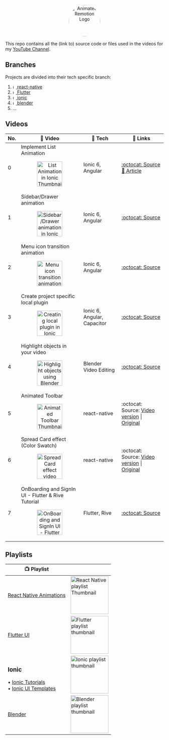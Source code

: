 <p align="center">
  <a href="https://www.youtube.com/channel/UCAGVoY1fr4ki91Y8ufH1pQQ?sub_confirmation=1">
    <picture>
      <source media="(prefers-color-scheme: dark)" srcset="https://user-images.githubusercontent.com/46301285/192062566-6c519b30-1b4a-4fc1-afcb-2ca173201618.jpeg">
      <img alt="Animated Remotion Logo" src="https://user-images.githubusercontent.com/46301285/192062571-5f85ad7d-3f8d-4005-b118-9e7a8a57cb9c.png" height="100px" style="border-radius: 50px">
    </picture>
  </a>
</p>

This repo contains all the (link to) source code or files used in the videos for my [YouTube Channel](https://www.youtube.com/channel/UCAGVoY1fr4ki91Y8ufH1pQQ?sub_confirmation=1).

## Branches

Projects are divided into their tech specific branch:

1. [<img alt="Ionic" src="https://d33wubrfki0l68.cloudfront.net/554c3b0e09cf167f0281fda839a5433f2040b349/ecfc9/img/header_logo.svg?raw=true" height="10" /> react-native](https://github.com/Aashu-Dubey/youtube/tree/react-native)
2. [<img alt="Ionic" src="https://storage.googleapis.com/cms-storage-bucket/4fd5520fe28ebf839174.svg?raw=true" height="10" /> Flutter](https://github.com/Aashu-Dubey/youtube/tree/flutter)
3. [<img alt="Ionic" src="https://images.prismic.io/ionicframeworkcom/66cfdbef-e59d-463a-8e24-12cb233e9d97_ionic+logo+blue.png?raw=true" height="10" /> ionic](https://github.com/Aashu-Dubey/youtube/tree/ionic)
4. [<img alt="Ionic" src="https://upload.wikimedia.org/wikipedia/commons/thumb/0/0c/Blender_logo_no_text.svg/180px-Blender_logo_no_text.svg.png?raw=true" height="10" /> blender](https://github.com/Aashu-Dubey/youtube/tree/blender)
5. ...

## Videos

| No. | 🎥 Video                                                                                                                                                                                                                                                                                                                                | 🔧 Tech                     | 🔗 Links                                                                                                                                                                                                                                            |
| --- | --------------------------------------------------------------------------------------------------------------------------------------------------------------------------------------------------------------------------------------------------------------------------------------------------------------------------------------- | --------------------------- | --------------------------------------------------------------------------------------------------------------------------------------------------------------------------------------------------------------------------------------------------- |
| 0   | Implement List Animation<br /><p align="center"><a href="https://youtu.be/9ssPXzVecas" title="List Animation in Ionic"><img src="https://i.ytimg.com/vi/9ssPXzVecas/maxresdefault.jpg" height="80px" alt="List Animation in Ionic Thumbnail" /></a></p>                                                                                 | Ionic 6, Angular            | [:octocat: Source](https://github.com/Aashu-Dubey/Ionic-UI-Templates)<br/>[📝 Article](https://medium.com/@aashu_dubey/list-animation-in-ionic-6-angular-c01930fbf527)                                                                              |
| 1   | Sidebar/Drawer animation<br /><p align="center"><a href="https://youtu.be/TH75SYPs5Lo" title="Sidebar/Drawer animation in Ionic"><img src="https://i.ytimg.com/vi/TH75SYPs5Lo/maxresdefault.jpg" height="80px" alt="Sidebar/Drawer animation in Ionic Thumbnail" /></a></p>                                                             | Ionic 6, Angular            | [:octocat: Source](https://github.com/Aashu-Dubey/Ionic-UI-Templates)                                                                                                                                                                               |
| 2   | Menu icon transition animation<br /><p align="center"><a href="https://youtu.be/gsuDITVELB4" title="Menu icon transition animation in Ionic"><img src="https://i.ytimg.com/vi/gsuDITVELB4/maxresdefault.jpg" height="80px" alt="Menu icon transition animation in Ionic Thumbnail" /></a></p>                                           | Ionic 6, Angular            | [:octocat: Source](https://github.com/Aashu-Dubey/Ionic-UI-Templates)                                                                                                                                                                               |
| 3   | Create project specific local plugin<br /><p align="center"><a href="https://youtu.be/q5kQcTqPtGY" title="Creating local plugin in Ionic"><img src="https://i.ytimg.com/vi/q5kQcTqPtGY/maxresdefault.jpg" height="80px" alt="Creating local plugin in Ionic Thumbnail" /></a></p>                                                       | Ionic 6, Angular, Capacitor | [:octocat: Source](https://github.com/Aashu-Dubey/youtube/tree/ionic/local_plugin)                                                                                                                                                                  |
| 4   | Highlight objects in your video<br /><p align="center"><a href="https://youtu.be/RfW-6KKXOTY" title="Highlight objects using Blender video editing"><img src="https://i.ytimg.com/vi/RfW-6KKXOTY/maxresdefault.jpg" height="80px" alt="Highlight objects using Blender Thumbnail" /></a></p>                                            | Blender Video Editing       | [:octocat: Source](https://github.com/Aashu-Dubey/youtube/tree/blender/highlight_objects)                                                                                                                                                           |
| 5   | Animated Toolbar<br /><p align="center"><a href="https://youtu.be/27pTWrcEDC4" title="Animated Toolbar"><img src="https://i.ytimg.com/vi/27pTWrcEDC4/maxresdefault.jpg" height="80px" alt="Animated Toolbar Thumbnail" /></a></p>                                                                                                       | react-native                | :octocat: Source: [Video version](https://github.com/Aashu-Dubey/youtube/tree/react-native/rn_youtube/src/animatedToolbar#readme) \| [Original](https://github.com/Aashu-Dubey/react-native-animation-samples/tree/main/src/samples/custom_toolbar) |
| 6   | Spread Card effect (Color Swatch)<br /><p align="center"><a href="https://youtu.be/lK6rAktDQJQ" title="Spread Card effect (Color Swatch)"><img src="https://i.ytimg.com/vi/lK6rAktDQJQ/maxresdefault.jpg" height="80px" alt="Spread Card effect video Thumbnail" /></a></p>                                                             | react-native                | :octocat: Source: [Video version](https://github.com/Aashu-Dubey/youtube/tree/react-native/rn_youtube/src/colorSwatch#readme) \| [Original](https://github.com/Aashu-Dubey/react-native-animation-samples/tree/main/src/samples/color_swatch)       |
| 7   | OnBoarding and SignIn UI - Flutter & Rive Tutorial<br /><p align="center"><a href="https://youtu.be/vmdafWtYzBg" title="OnBoarding and SignIn UI - Flutter & Rive Tutorial"><img src="https://i.ytimg.com/vi/vmdafWtYzBg/maxresdefault.jpg" height="80px" alt="OnBoarding and SignIn UI - Flutter & Rive Tutorial Thumbnail" /></a></p> | Flutter, Rive               | [:octocat: Source](https://github.com/Aashu-Dubey/flutter-samples/tree/main/lib/rive_app)                                                                                                                                                           |

## Playlists

| :tv: Playlist                                                                                                                                                                                           |                                                                                                                                                                                                                                                     |
| ------------------------------------------------------------------------------------------------------------------------------------------------------------------------------------------------------- | --------------------------------------------------------------------------------------------------------------------------------------------------------------------------------------------------------------------------------------------------- |
| [React Native Animations](https://youtube.com/playlist?list=PLpnMM6hhRcchaS1uSpMZfAKYTxZWIlzzN)                                                                                                         | <a href="https://youtube.com/playlist?list=PLpnMM6hhRcchaS1uSpMZfAKYTxZWIlzzN" title="React Native Animations Playlist"><img src="https://i.ytimg.com/vi/27pTWrcEDC4/maxresdefault.jpg" height="120px" alt="React Native playlist Thumbnail" /></a> |
| [Flutter UI](https://youtube.com/playlist?list=PLpnMM6hhRccigVfEO2Ynj6DQB9MbW5CaF)                                                                                                                      | <a href="https://youtube.com/playlist?list=PLpnMM6hhRccigVfEO2Ynj6DQB9MbW5CaF" title="Flutter UI Playlist"><img src="https://i.ytimg.com/vi/vmdafWtYzBg/maxresdefault.jpg" height="120px" alt="Flutter playlist thumbnail" /></a>                   |
| <h3>Ionic</h3>• [Ionic Tutorials](https://youtube.com/playlist?list=PLpnMM6hhRccgJyULbdCPo9n0ufqF4gNQX)<br>• [Ionic UI Templates](https://youtube.com/playlist?list=PLpnMM6hhRcchVmD6K1xJicQ7dJTa9uUrg) | <a href="https://youtube.com/playlist?list=PLpnMM6hhRccgJyULbdCPo9n0ufqF4gNQX" title="Ionic Tutorials Playlist"><img src="https://i.ytimg.com/vi/9ssPXzVecas/maxresdefault.jpg" height="120px" alt="Ionic playlist thumbnail" /></a>                |
| [Blender](https://youtube.com/playlist?list=PLpnMM6hhRccjGelfoMvunMpY4L8pIcn1a)                                                                                                                         | <a href="https://youtube.com/playlist?list=PLpnMM6hhRccjGelfoMvunMpY4L8pIcn1a" title="Blender Playlist"><img src="https://i.ytimg.com/vi/RfW-6KKXOTY/maxresdefault.jpg" height="120px" alt="Blender playlist thumbnail" /></a>                      |
